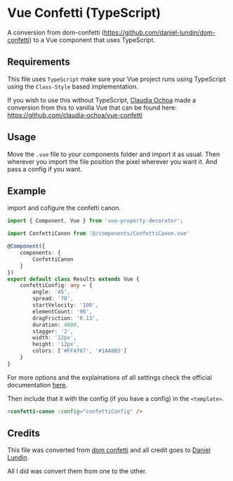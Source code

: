 # Vue Confetti (TypeScript)
A conversion from dom-confetti (https://github.com/daniel-lundin/dom-confetti) to a Vue component that uses TypeScript.

## Requirements
This file uses `TypeScript` make sure your Vue project runs using TypeScript using the `Class-Style` based implementation.

If you wish to use this without TypeScript, [Claudia Ochoa](https://github.com/claudia-ochoa) made a conversion from this to vanilla Vue that can be found here: https://github.com/claudia-ochoa/vue-confetti

## Usage
Move the `.vue` file to your components folder and import it as usual. Then wherever you import the file position the pixel wherever you want it. And pass a config if you want.

## Example
import and cofigure the confetti canon.
```ts
import { Component, Vue } from 'vue-property-decorator';

import ConfettiCanon from '@/components/ConfettiCanon.vue'

@Component({
	components: {
		ConfettiCanon
	}
})
export default class Results extends Vue {
	confettiConfig: any = {
		angle: '45',
		spread: '70',
		startVelocity: '100',
		elementCount: '90',
		dragFriction: '0.13',
		duration: 4000,
		stagger: '2',
		width: '12px',
		height: '12px',
		colors: ['#FF4767', '#1AA8B5']
	}
}
```
For more options and the explainations of all settings check the official documentation [here](https://github.com/daniel-lundin/dom-confetti#interface).

Then include that it with the config (if you have a config) in the `<template>`.
```html
<confetti-canon :config="confettiConfig" />
```

## Credits
This file was converted from [dom confetti](https://github.com/daniel-lundin/dom-confetti) and all credit goes to [Daniel Lundin](https://github.com/daniel-lundin).

All I did was convert them from one to the other.
